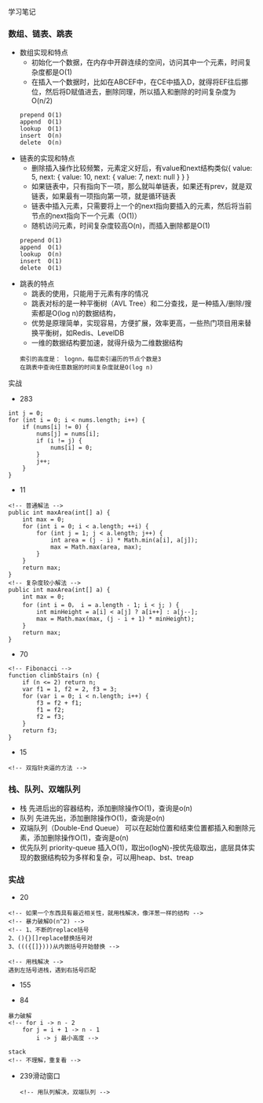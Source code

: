 学习笔记
### 数组、链表、跳表
- 数组实现和特点
    - 初始化一个数据，在内存中开辟连续的空间，访问其中一个元素，时间复杂度都是O(1)
    - 在插入一个数据时，比如在ABCEF中，在CE中插入D，就得将EF往后挪位，然后将D赋值进去，删除同理，所以插入和删除的时间复杂度为O(n/2)
    ```
    prepend O(1)
    append  O(1)
    lookup  O(1)
    insert  O(n)
    delete  O(n)
    ```
- 链表的实现和特点
    - 删除插入操作比较频繁，元素定义好后，有value和next结构类似{ value: 5, next: { value: 10, next: { value: 7, next: null } } }
    - 如果链表中，只有指向下一项，那么就叫单链表，如果还有prev，就是双链表，如果最有一项指向第一项，就是循环链表
    - 链表中插入元素，只需要将上一个的next指向要插入的元素，然后将当前节点的next指向下一个元素（O(1)）
    - 随机访问元素，时间复杂度较高O(n)，而插入删除都是O(1)
    ```
    prepend O(1)
    append  O(1)
    lookup  O(n)
    insert  O(1)
    delete  O(1)
    ```
- 跳表的特点
    - 跳表的使用，只能用于元素有序的情况
    - 跳表对标的是一种平衡树（AVL Tree）和二分查找，是一种插入/删除/搜索都是O(log n)的数据结构，
    - 优势是原理简单，实现容易，方便扩展，效率更高，一些热门项目用来替换平衡树，如Redis、LevelDB
    - 一维的数据结构要加速，就得升级为二维数据结构
    ```
    索引的高度是： lognn，每层索引遍历的节点个数是3
    在跳表中查询任意数据的时间复杂度就是O(log n)
    ```

实战
- 283
```
int j = 0;
for (int i = 0; i < nums.length; i++) {
    if (nums[i] != 0) {
        nums[j] = nums[i];
        if (i != j) {
            nums[i] = 0;
        }
        j++;
    }
}
```
- 11
```
<!-- 普通解法 -->
public int maxArea(int[] a) {
    int max = 0;
    for (int i = 0; i < a.length; ++i) {
        for (int j = 1; j < a.length; j++) {
            int area = (j - i) * Math.min(a[i], a[j]);
            max = Math.max(area, max);
        }
    }
    return max;
}
<!-- 复杂度较小解法 -->
public int maxArea(int[] a) {
    int max = 0;
    for (int i = 0， i = a.length - 1; i < j; ) {
        int minHeight = a[i] < a[j] ? a[i++] : a[j--];
        max = Math.max(max, (j - i + 1) * minHeight);
    }
    return max;
}
```
- 70
```
<!-- Fibonacci -->
function climbStairs (n) {
    if (n <= 2) return n;
    var f1 = 1, f2 = 2, f3 = 3;
    for (var i = 0; i < n.length; i++) {
        f3 = f2 + f1;
        f1 = f2;
        f2 = f3;
    }
    return f3;
}
```
- 15
```
<!-- 双指针夹逼的方法 -->
```



### 栈、队列、双端队列
- 栈
    先进后出的容器结构，添加删除操作O(1)，查询是o(n)
- 队列
    先进先出，添加删除操作O(1)，查询是o(n)
- 双端队列（Double-End Queue）
    可以在起始位置和结束位置都插入和删除元素，添加删除操作O(1)，查询是o(n)
- 优先队列 priority-queue
    插入O(1)，取出o(logN)-按优先级取出，底层具体实现的数据结构较为多样和复杂，可以用heap、bst、treap

### 实战
- 20
```
<!-- 如果一个东西具有最近相关性，就用栈解决，像洋葱一样的结构 -->
<!-- 暴力破解O(n^2) -->
<!-- 1、不断的replace括号
2、(){}[]replace替换括号对
3、((({[]})))从内嵌括号开始替换 -->

<!-- 用栈解决 -->
遇到左括号进栈，遇到右括号匹配
```
- 155

- 84
```
暴力破解
<!-- for i -> n - 2
    for j = i + 1 -> n - 1
        i -> j 最小高度 -->

stack
<!-- 不理解，重复看 -->
```

- 239滑动窗口
    ```
    <!-- 用队列解决，双端队列 -->
    ```